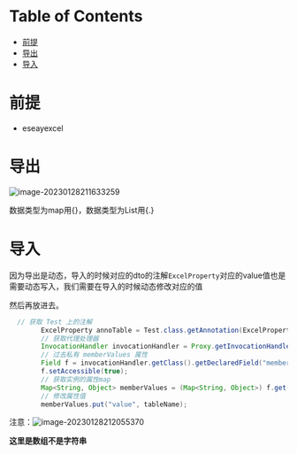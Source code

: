 # Table of Contents

* [前提](#前提)
* [导出](#导出)
* [导入](#导入)


# 前提

+ eseayexcel





# 导出

![image-20230128211633259](.images/image-20230128211633259.png)

数据类型为map用{}，数据类型为List用{.}



# 导入

因为导出是动态，导入的时候对应的dto的注解`ExcelProperty`对应的value值也是需要动态写入，我们需要在导入的时候动态修改对应的值

然后再放进去。

```java
  // 获取 Test 上的注解
        ExcelProperty annoTable = Test.class.getAnnotation(ExcelProperty.class);
        // 获取代理处理器
        InvocationHandler invocationHandler = Proxy.getInvocationHandler(annoTable);
        // 过去私有 memberValues 属性
        Field f = invocationHandler.getClass().getDeclaredField("memberValues");
        f.setAccessible(true);
        // 获取实例的属性map
        Map<String, Object> memberValues = (Map<String, Object>) f.get(invocationHandler);
        // 修改属性值
        memberValues.put("value", tableName);
```



注意：![image-20230128212055370](.images/image-20230128212055370.png)

**这里是数组不是字符串**
